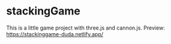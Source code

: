 # stackingGame
This is a little game project with three.js and cannon.js.
Preview: https://stackinggame-duda.netlify.app/
